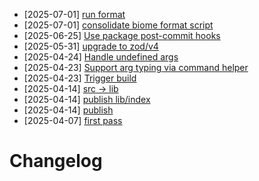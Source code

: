 - [2025-07-01] [run format](https://github.com/RubricLab/cli/commit/7ca23a6d4940452913b3111c1d43b7179638dcf9)
- [2025-07-01] [consolidate biome format script](https://github.com/RubricLab/cli/commit/ea2999efb0c28c7a217e81245026d3009bc78081)
- [2025-06-25] [Use package post-commit hooks](https://github.com/RubricLab/cli/commit/93141e16972175bb4b23d83f75c7c800662b7f85)
- [2025-05-31] [upgrade to zod/v4](https://github.com/RubricLab/cli/commit/732c6745223fce13a322c1d2c6015e3dfbc1443e)
- [2025-04-24] [Handle undefined args](https://github.com/RubricLab/cli/commit/f34a9b004438071586bdd126db88a84ab8f1b9b2)
- [2025-04-23] [Support arg typing via command helper](https://github.com/RubricLab/cli/commit/01730221c250dc651a1cc466ff3aef85a4361a1e)
- [2025-04-23] [Trigger build](https://github.com/RubricLab/cli/commit/f48dfb50b8388ca5b9a6762aba521093a8226e5b)
- [2025-04-14] [src -> lib](https://github.com/RubricLab/cli/commit/5366d58c027c275252ef7e79f20afd61183949c6)
- [2025-04-14] [publish lib/index](https://github.com/RubricLab/cli/commit/77d2c126ff9cf6ec9bcbff925d79bcda2b187da6)
- [2025-04-14] [publish](https://github.com/RubricLab/cli/commit/57579caea726ee9f77585a743f97648799f4fd04)
- [2025-04-07] [first pass](https://github.com/RubricLab/cli/commit/392698be5e5b6fd3706876e8d91340d7e1d2951f)
# Changelog

